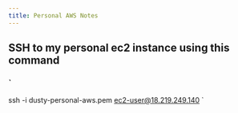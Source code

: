 ```yaml
---
title: Personal AWS Notes
---
```


## SSH to my personal ec2 instance using this command

### `
ssh -i dusty-personal-aws.pem ec2-user@18.219.249.140
`
